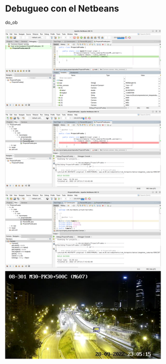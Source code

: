 # Debugueo con el Netbeans
do_ob

![1](https://github.com/GSV-Grey-Area/GSDA/blob/main/assets/images/%5BENT%5D%20Screenshot%20from%202022-10-10%2013-17-27.png?raw=true)
![2](https://github.com/GSV-Grey-Area/GSDA/blob/main/assets/images/%5BENT%5D%20Screenshot%20from%202022-10-10%2013-18-05.png?raw=true)
![3](https://github.com/GSV-Grey-Area/GSDA/blob/main/assets/images/%5BENT%5D%20Screenshot%20from%202022-10-10%2013-18-30.png?raw=true)
![4](https://github.com/GSV-Grey-Area/GSDA/blob/main/assets/images/%5BENT%5D%20M30-PK30%2B500C(M607).jpg?raw=true)
